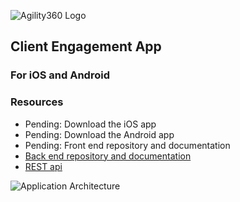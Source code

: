 ![Agility360 Logo](https://raw.githubusercontent.com/Agility360/CEA/master/assets/logo/logo7868398_sm.png "Agility360 Logo")
## Client Engagement App
### For iOS and Android

### Resources
 - Pending: Download the iOS app
 - Pending: Download the Android app
 - Pending: Front end repository and documentation
 - [Back end repository and documentation](https://github.com/Agility360/CEA/tree/master/backend)
 - [REST api](https://hqctqkd7xc.execute-api.us-east-1.amazonaws.com/beta)


 ![Application Architecture](https://raw.githubusercontent.com/Agility360/CEA/master/application-architecture2.png "Application Architecture")
